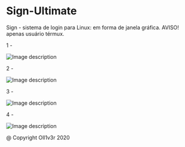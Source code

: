 # Sign-Ultimate
Sign - sistema de login para Linux: em forma de janela gráfica. AVISO!  apenas usuário térmux.

1 -

![Image description](https://github.com/Oll1v3r/Sign-Ultimate/blob/master/config/images/Scren01.png)

2 -

![Image description](https://github.com/Oll1v3r/Sign-Ultimate/blob/master/config/images/Scren02.png)

3 -

![Image description](https://github.com/Oll1v3r/Sign-Ultimate/blob/master/config/images/Scren03.png)

4 -

![Image description](https://github.com/Oll1v3r/Sign-Ultimate/blob/master/config/images/Scren04.png)

@ Copyright Oll1v3r 2020
